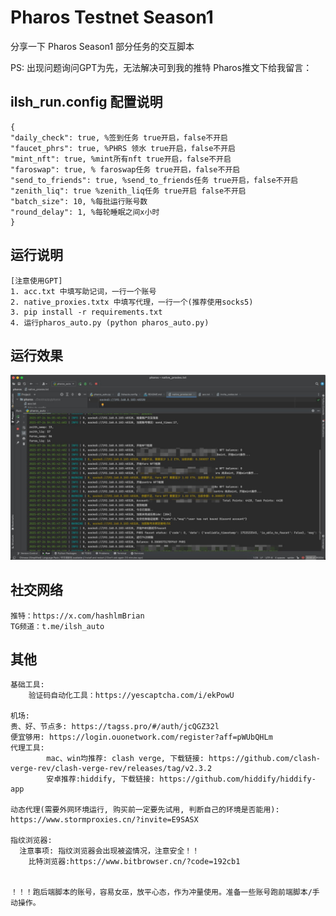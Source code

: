 # Pharos Testnet Season1
分享一下 Pharos Season1 部分任务的交互脚本

PS: 出现问题询问GPT为先，无法解决可到我的推特 Pharos推文下给我留言：

## ilsh_run.config 配置说明
```commandline
{
"daily_check": true, %签到任务 true开启，false不开启
"faucet_phrs": true, %PHRS 领水 true开启，false不开启
"mint_nft": true, %mint所有nft true开启，false不开启
"faroswap": true, % faroswap任务 true开启，false不开启
"send_to_friends": true, %send_to_friends任务 true开启，false不开启
"zenith_liq": true %zenith_liq任务 true开启 false不开启
"batch_size": 10, %每批运行账号数
"round_delay": 1, %每轮睡眠之间x小时
}
```
## 运行说明
```commandline
[注意使用GPT]
1. acc.txt 中填写助记词，一行一个账号
2. native_proxies.txtx 中填写代理，一行一个(推荐使用socks5)
3. pip install -r requirements.txt
4. 运行pharos_auto.py (python pharos_auto.py)
```
## 运行效果
![img.png](img.png)

## 社交网络
```commandline
推特：https://x.com/hashlmBrian
TG频道：t.me/ilsh_auto
```

## 其他
```commandline
基础工具:
    验证码自动化工具：https://yescaptcha.com/i/ekPowU

机场:
贵、好、节点多: https://tagss.pro/#/auth/jcQGZ32l
便宜够用: https://login.ouonetwork.com/register?aff=pWUbQHLm
代理工具: 
		mac、win均推荐: clash verge, 下载链接: https://github.com/clash-verge-rev/clash-verge-rev/releases/tag/v2.3.2
		安卓推荐:hiddify, 下载链接: https://github.com/hiddify/hiddify-app

动态代理(需要外网环境运行, 购买前一定要先试用, 判断自己的环境是否能用):
https://www.stormproxies.cn/?invite=E9SASX

指纹浏览器: 
  注意事项: 指纹浏览器会出现被盗情况，注意安全！！
	比特浏览器:https://www.bitbrowser.cn/?code=192cb1


！！！跑后端脚本的账号，容易女巫，放平心态，作为冲量使用。准备一些账号跑前端脚本/手动操作。
```
